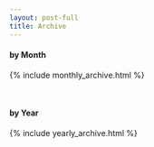 ```yaml
---
layout: post-full
title: Archive
---
```

#### by Month
{% include monthly_archive.html %}

<br/>

#### by Year
{% include yearly_archive.html %}